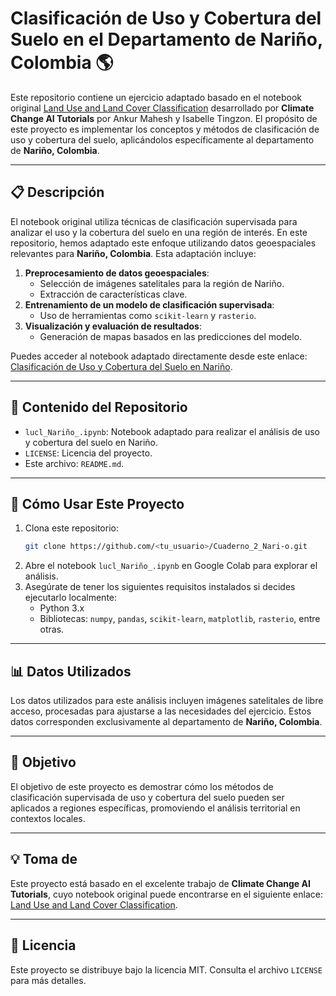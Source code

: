 # Clasificación de Uso y Cobertura del Suelo en el Departamento de Nariño, Colombia 🌎

Este repositorio contiene un ejercicio adaptado basado en el notebook original [Land Use and Land Cover Classification](https://colab.research.google.com/github/climatechange-ai-tutorials/lulc-classification/blob/main/land_use_land_cover_part2.ipynb) desarrollado por **Climate Change AI Tutorials** por Ankur Mahesh y Isabelle Tingzon. El propósito de este proyecto es implementar los conceptos y métodos de clasificación de uso y cobertura del suelo, aplicándolos específicamente al departamento de **Nariño, Colombia**.

---

## 📋 Descripción

El notebook original utiliza técnicas de clasificación supervisada para analizar el uso y la cobertura del suelo en una región de interés. En este repositorio, hemos adaptado este enfoque utilizando datos geoespaciales relevantes para **Nariño, Colombia**. Esta adaptación incluye:

1. **Preprocesamiento de datos geoespaciales**: 
   - Selección de imágenes satelitales para la región de Nariño.
   - Extracción de características clave.
2. **Entrenamiento de un modelo de clasificación supervisada**:
   - Uso de herramientas como `scikit-learn` y `rasterio`.
3. **Visualización y evaluación de resultados**:
   - Generación de mapas basados en las predicciones del modelo.

Puedes acceder al notebook adaptado directamente desde este enlace:  
[Clasificación de Uso y Cobertura del Suelo en Nariño](https://colab.research.google.com/github/SergioAcuva/Cuaderno_2_Nari-o/blob/main/lucl_Nari%C3%B1o_.ipynb).

---

## 📂 Contenido del Repositorio

- `lucl_Nariño_.ipynb`: Notebook adaptado para realizar el análisis de uso y cobertura del suelo en Nariño.
- `LICENSE`: Licencia del proyecto.
- Este archivo: `README.md`.

---

## 🚀 Cómo Usar Este Proyecto

1. Clona este repositorio:
   ```bash
   git clone https://github.com/<tu_usuario>/Cuaderno_2_Nari-o.git
2. Abre el notebook `lucl_Nariño_.ipynb` en Google Colab para explorar el análisis. 
3. Asegúrate de tener los siguientes requisitos instalados si decides ejecutarlo localmente:
   - Python 3.x
   - Bibliotecas: `numpy`, `pandas`, `scikit-learn`, `matplotlib`, `rasterio`, entre otras.

---

## 📊 Datos Utilizados

Los datos utilizados para este análisis incluyen imágenes satelitales de libre acceso, procesadas para ajustarse a las necesidades del ejercicio. Estos datos corresponden exclusivamente al departamento de **Nariño, Colombia**.

---

## 🎯 Objetivo

El objetivo de este proyecto es demostrar cómo los métodos de clasificación supervisada de uso y cobertura del suelo pueden ser aplicados a regiones específicas, promoviendo el análisis territorial en contextos locales.

---

## 💡 Toma de

Este proyecto está basado en el excelente trabajo de **Climate Change AI Tutorials**, cuyo notebook original puede encontrarse en el siguiente enlace:
[Land Use and Land Cover Classification](https://colab.research.google.com/github/climatechange-ai-tutorials/lulc-classification/blob/main/land_use_land_cover_part2.ipynb).

---

## 📜 Licencia

Este proyecto se distribuye bajo la licencia MIT. Consulta el archivo `LICENSE` para más detalles.
